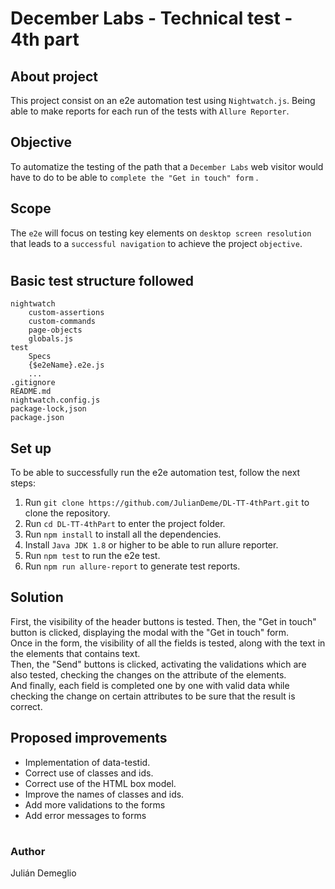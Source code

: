 # December Labs - Technical test - 4th part

## About project

This project consist on an e2e automation test using `Nightwatch.js`. Being able to make reports for each run of the tests with `Allure Reporter`.

## Objective

To automatize the testing of the path that a `December Labs` web visitor would have to do to be able to `complete the "Get in touch" form` .

## Scope

The `e2e` will focus on testing key elements on `desktop screen resolution` that leads to a `successful navigation` to achieve the project `objective`.

#

## Basic test structure followed

```
nightwatch
	custom-assertions
	custom-commands
	page-objects
	globals.js
test
	Specs
	{$e2eName}.e2e.js
	...
.gitignore
README.md
nightwatch.config.js
package-lock,json
package.json
```

## Set up

To be able to successfully run the e2e automation test, follow the next steps:

1. Run `git clone https://github.com/JulianDeme/DL-TT-4thPart.git` to clone the repository.
2. Run `cd DL-TT-4thPart` to enter the project folder.
3. Run `npm install` to install all the dependencies.
4. Install `Java JDK 1.8` or higher to be able to run allure reporter.
5. Run `npm test` to run the e2e test.
6. Run `npm run allure-report` to generate test reports.

## Solution
First, the visibility of the header buttons is tested. Then, the "Get in touch" button is clicked, displaying the modal with the "Get in touch" form.
<br />
Once in the form, the visibility of all the fields is tested, along with the text in the elements that contains text.
<br />
Then, the "Send" buttons is clicked, activating the validations which are also tested, checking the changes on the attribute of the elements.
<br />
And finally, each field is completed one by one with valid data while checking the change on certain attributes to be sure that the result is correct.

## Proposed improvements
- Implementation of data-testid.
- Correct use of classes and ids.
- Correct use of the HTML box model.
- Improve the names of classes and ids.
- Add more validations to the forms
- Add error messages to forms


#
### Author

Julián Demeglio
